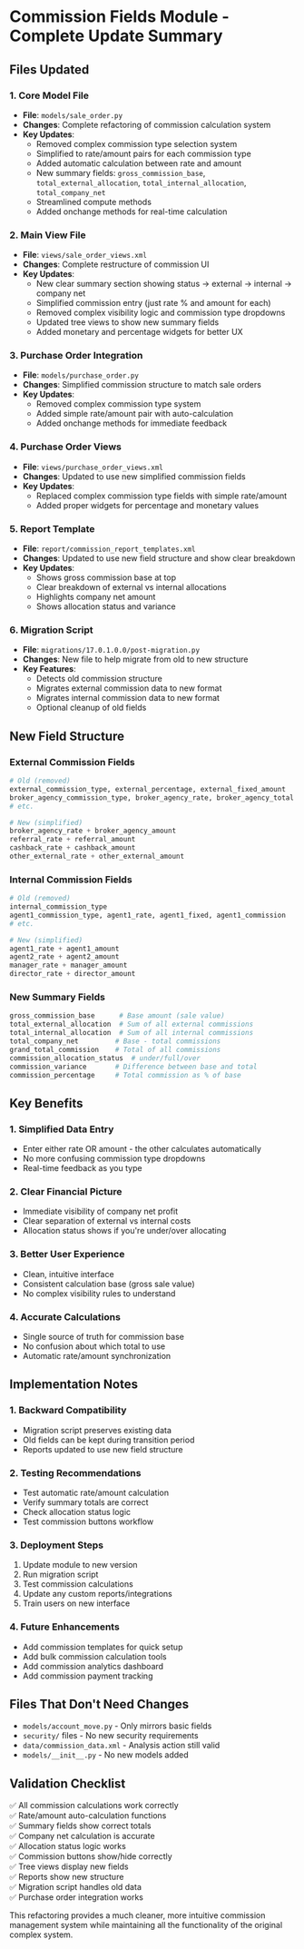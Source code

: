 # Commission Fields Module - Complete Update Summary

## Files Updated

### 1. **Core Model File**
- **File**: `models/sale_order.py`
- **Changes**: Complete refactoring of commission calculation system
- **Key Updates**:
  - Removed complex commission type selection system
  - Simplified to rate/amount pairs for each commission type
  - Added automatic calculation between rate and amount
  - New summary fields: `gross_commission_base`, `total_external_allocation`, `total_internal_allocation`, `total_company_net`
  - Streamlined compute methods
  - Added onchange methods for real-time calculation

### 2. **Main View File**
- **File**: `views/sale_order_views.xml`
- **Changes**: Complete restructure of commission UI
- **Key Updates**:
  - New clear summary section showing status → external → internal → company net
  - Simplified commission entry (just rate % and amount for each)
  - Removed complex visibility logic and commission type dropdowns
  - Updated tree views to show new summary fields
  - Added monetary and percentage widgets for better UX

### 3. **Purchase Order Integration**
- **File**: `models/purchase_order.py`
- **Changes**: Simplified commission structure to match sale orders
- **Key Updates**:
  - Removed complex commission type system
  - Added simple rate/amount pair with auto-calculation
  - Added onchange methods for immediate feedback

### 4. **Purchase Order Views**
- **File**: `views/purchase_order_views.xml`
- **Changes**: Updated to use new simplified commission fields
- **Key Updates**:
  - Replaced complex commission type fields with simple rate/amount
  - Added proper widgets for percentage and monetary values

### 5. **Report Template**
- **File**: `report/commission_report_templates.xml`
- **Changes**: Updated to use new field structure and show clear breakdown
- **Key Updates**:
  - Shows gross commission base at top
  - Clear breakdown of external vs internal allocations
  - Highlights company net amount
  - Shows allocation status and variance

### 6. **Migration Script**
- **File**: `migrations/17.0.1.0.0/post-migration.py`
- **Changes**: New file to help migrate from old to new structure
- **Key Features**:
  - Detects old commission structure
  - Migrates external commission data to new format
  - Migrates internal commission data to new format
  - Optional cleanup of old fields

## New Field Structure

### External Commission Fields
```python
# Old (removed)
external_commission_type, external_percentage, external_fixed_amount
broker_agency_commission_type, broker_agency_rate, broker_agency_total
# etc.

# New (simplified)
broker_agency_rate + broker_agency_amount
referral_rate + referral_amount  
cashback_rate + cashback_amount
other_external_rate + other_external_amount
```

### Internal Commission Fields
```python
# Old (removed)
internal_commission_type
agent1_commission_type, agent1_rate, agent1_fixed, agent1_commission
# etc.

# New (simplified)
agent1_rate + agent1_amount
agent2_rate + agent2_amount
manager_rate + manager_amount
director_rate + director_amount
```

### New Summary Fields
```python
gross_commission_base      # Base amount (sale value)
total_external_allocation  # Sum of all external commissions
total_internal_allocation  # Sum of all internal commissions  
total_company_net         # Base - total commissions
grand_total_commission    # Total of all commissions
commission_allocation_status  # under/full/over
commission_variance       # Difference between base and total
commission_percentage     # Total commission as % of base
```

## Key Benefits

### 1. **Simplified Data Entry**
- Enter either rate OR amount - the other calculates automatically
- No more confusing commission type dropdowns
- Real-time feedback as you type

### 2. **Clear Financial Picture**
- Immediate visibility of company net profit
- Clear separation of external vs internal costs
- Allocation status shows if you're under/over allocating

### 3. **Better User Experience**
- Clean, intuitive interface
- Consistent calculation base (gross sale value)
- No complex visibility rules to understand

### 4. **Accurate Calculations**
- Single source of truth for commission base
- No confusion about which total to use
- Automatic rate/amount synchronization

## Implementation Notes

### 1. **Backward Compatibility**
- Migration script preserves existing data
- Old fields can be kept during transition period
- Reports updated to use new field structure

### 2. **Testing Recommendations**
- Test automatic rate/amount calculation
- Verify summary totals are correct
- Check allocation status logic
- Test commission buttons workflow

### 3. **Deployment Steps**
1. Update module to new version
2. Run migration script
3. Test commission calculations
4. Update any custom reports/integrations
5. Train users on new interface

### 4. **Future Enhancements**
- Add commission templates for quick setup
- Add bulk commission calculation tools
- Add commission analytics dashboard
- Add commission payment tracking

## Files That Don't Need Changes

- `models/account_move.py` - Only mirrors basic fields
- `security/` files - No new security requirements
- `data/commission_data.xml` - Analysis action still valid
- `models/__init__.py` - No new models added

## Validation Checklist

✅ All commission calculations work correctly  
✅ Rate/amount auto-calculation functions  
✅ Summary fields show correct totals  
✅ Company net calculation is accurate  
✅ Allocation status logic works  
✅ Commission buttons show/hide correctly  
✅ Tree views display new fields  
✅ Reports show new structure  
✅ Migration script handles old data  
✅ Purchase order integration works  

This refactoring provides a much cleaner, more intuitive commission management system while maintaining all the functionality of the original complex system.
